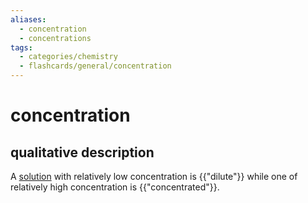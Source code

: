 ```yaml
---
aliases:
  - concentration
  - concentrations
tags:
  - categories/chemistry
  - flashcards/general/concentration
---
```


# concentration

## qualitative description

A [solution](solution%20(chemistry).md) with relatively low concentration is {{"dilute"}} while one of relatively high concentration is {{"concentrated"}}. <!--SR:!2023-06-27,71,310!2024-03-18,273,330-->
